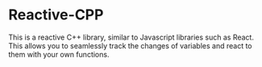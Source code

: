 # Reactive-CPP
This is a reactive C++ library, similar to Javascript libraries such as React. This allows you to seamlessly track the changes of variables and react to them with your own functions. 
